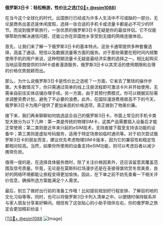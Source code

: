 **俄罗斯3日卡：轻松畅游，性价比之选[[TG💪+ @esim1088](https://t.me/s/esim1088)]**

在当今这个全球化的时代，出国旅行已经成为许多人生活中不可或缺的一部分。无论是商务出差还是休闲度假，选择一张合适的手机卡或流量卡都是必不可少的环节。而说到俄罗斯旅行，一张优质的俄罗斯3日卡无疑是你的最佳伴侣。它不仅能够帮助你解决通信问题，还能让你在异国他乡享受到无缝的网络连接体验。

首先，让我们来了解一下俄罗斯3日卡的基本特点。这张卡通常提供多种套餐选择，涵盖了通话、短信以及数据流量等方面的服务。对于那些需要在短时间内频繁使用手机的用户来说，这种短期流量卡无疑是最经济实惠的选择之一。相比起购买当地运营商提供的SIM卡或者漫游服务，俄罗斯3日卡以其灵活的使用期限和合理的价格优势脱颖而出。

那么，为什么说俄罗斯3日卡是性价比之选呢？一方面，它省去了繁琐的操作步骤。大多数情况下，你只需通过简单的线上注册流程即可激活卡片并开始使用，无需亲自前往实体店铺办理手续。另一方面，由于其预付费模式，你可以根据实际需求调整资费计划，避免了不必要的浪费。此外，在国际漫游费用居高不下的今天，俄罗斯3日卡为用户提供了更加亲民的价格选项，真正做到了物美价廉。

接下来，我们再来聊聊如何挑选适合自己的俄罗斯3日卡。市面上常见的手机卡类型大致分为以下几种：第一类是传统的物理SIM卡，这类产品需要插入设备后才能正常使用；第二类则是近年来兴起的eSIM技术，支持直接下载至支持该功能的设备中；第三类则是虚拟号码服务，适用于特定场景如临时通讯等。对于初次尝试俄罗斯3日卡的朋友而言，建议优先考虑物理SIM卡版本，因为它的兼容性和稳定性都相对较高。当然，如果你所使用的设备支持eSIM功能，则可以考虑后者以减少携带负担。

值得一提的是，在选择具体服务商时，除了关注价格因素外，还应该留意其覆盖范围及信号质量。毕竟，无论是在莫斯科红场漫步还是在圣彼得堡欣赏冬宫美景，良好的网络环境都能让旅程变得更加愉快。因此，在下单之前不妨先查看一下相关评价信息，确保所选方案能满足个人需求。

最后，别忘了做好出行前的准备工作哦！比如提前规划好行程安排、了解目的地的文化习俗等等。同时，也可以将俄罗斯3日卡列入清单之中，以便随时保持联系并与家人朋友分享美好瞬间。相信有了这张贴心的小助手陪伴左右，你的俄罗斯之旅定会更加精彩纷呈！

[[TG💪+ @esim1088](https://t.me/s/esim1088) ![Image](https://i.postimg.cc/4NQfJmqS/Snipaste-2025-05-13-00-14-12.png)]